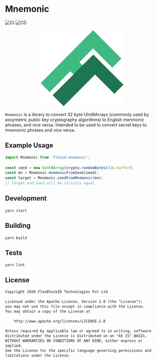 # Mnemonic

![CI](https://github.com/FlexFinTx/mnemonic/workflows/CI/badge.svg)
![CD](https://github.com/FlexFinTx/mnemonic/workflows/CD/badge.svg)

<p align="center">
  <img src="./flexfintx-green-logo.png"/>
</p>

`Mnemonic` is a library to convert 32 byte UInt8Arrays (commonly used by assymetric public key cryptography algorithms) to English menmonic phrases, and vice versa. Intended to be used to convert secret keys to mnemonic phrases and vice versa.

## Example Usage

```typescript
import Mnemonic from 'flexid-mnemonic';

const seed = new Uint8Array(crypto.randomBytes(32).buffer);
const mn = Mnemonic.mnemonicFromSeed(seed);
const target = Mnemonic.seedFromMnemonic(mn);
// Target and Seed will be strictly equal
```

## Development

`yarn start`

## Building

`yarn build`

## Tests

`yarn lint`

## License

```
Copyright 2020 FlexBlockID Technologies Pvt Ltd

Licensed under the Apache License, Version 2.0 (the "License");
you may not use this file except in compliance with the License.
You may obtain a copy of the License at

    http://www.apache.org/licenses/LICENSE-2.0

Unless required by applicable law or agreed to in writing, software
distributed under the License is distributed on an "AS IS" BASIS,
WITHOUT WARRANTIES OR CONDITIONS OF ANY KIND, either express or implied.
See the License for the specific language governing permissions and
limitations under the License.
```

